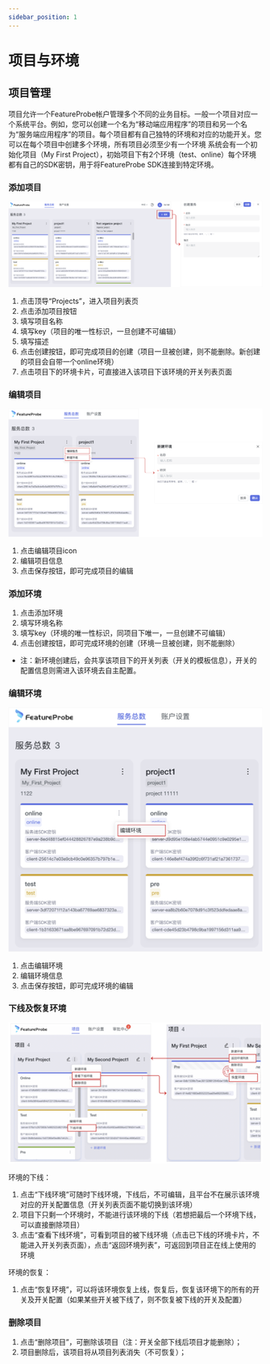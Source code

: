 ```yaml
---
sidebar_position: 1
---
```


# 项目与环境

## 项目管理
项目允许一个FeatureProbe帐户管理多个不同的业务目标。一般一个项目对应一个系统平台。例如，您可以创建一个名为“移动端应用程序”的项目和另一个名为“服务端应用程序”的项目。每个项目都有自己独特的环境和对应的功能开关。您可以在每个项目中创建多个环境，所有项目必须至少有一个环境
系统会有一个初始化项目（My First Project），初始项目下有2个环境（test、online）每个环境都有自己的SDK密钥，用于将FeatureProbe SDK连接到特定环境。
### 添加项目

![create project screenshot](../../../../../../pictures/create_project_zh.png)

1. 点击顶导“Projects”，进入项目列表页
2. 点击添加项目按钮
3. 填写项目名称
4. 填写key（项目的唯一性标识，一旦创建不可编辑）
5. 填写描述
6. 点击创建按钮，即可完成项目的创建（项目一旦被创建，则不能删除。新创建的项目会自带一个online环境）
7. 点击项目下的环境卡片，可直接进入该项目下该环境的开关列表页面

### 编辑项目

![create environment screenshot](../../../../../../pictures/create_environment_zh.png)

1. 点击编辑项目icon
2. 编辑项目信息
3. 点击保存按钮，即可完成项目的编辑

### 添加环境

1. 点击添加环境
2. 填写环境名称
3. 填写key（环境的唯一性标识，同项目下唯一，一旦创建不可编辑）
4. 点击创建按钮，即可完成环境的创建（环境一旦被创建，则不能删除）

- 注：新环境创建后，会共享该项目下的开关列表（开关的模板信息），开关的配置信息则需进入该环境去自主配置。

### 编辑环境

![edit environment screenshot](../../../../../../pictures/edit_environment_zh.png)

1. 点击编辑环境
2. 编辑环境信息
3. 点击保存按钮，即可完成环境的编辑

### 下线及恢复环境

![edit environment screenshot](../../../../../../pictures/archived_env.png)

环境的下线：
1. 点击“下线环境”可随时下线环境，下线后，不可编辑，且平台不在展示该环境对应的开关配置信息（开关列表页面不能切换到该环境）
2. 项目下只剩一个环境时，不能进行该环境的下线（若想把最后一个环境下线，可以直接删除项目）
3. 点击“查看下线环境”，可看到项目的被下线环境（点击已下线的环境卡片，不能进入开关列表页面），点击“返回环境列表”，可返回到项目正在线上使用的环境

环境的恢复：
1. 点击“恢复环境”，可以将该环境恢复上线，恢复后，恢复该环境下的所有的开关及开关配置（如果某些开关被下线了，则不恢复被下线的开关及配置）

### 删除项目

1. 点击“删除项目”，可删除该项目（注：开关全部下线后项目才能删除）；
2. 项目删除后，该项目将从项目列表消失（不可恢复）；